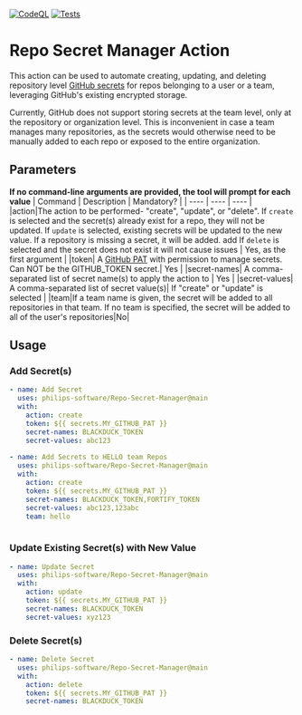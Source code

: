 [![CodeQL](https://github.com/philips-software/Repo-Secret-Manager/actions/workflows/codeql-analysis.yml/badge.svg?event=push)](https://github.com/philips-software/Repo-Secret-Manager/actions/workflows/codeql-analysis.yml) [![Tests](https://github.com/philips-software/Repo-Secret-Manager/actions/workflows/ci.yml/badge.svg?branch=main)](https://github.com/philips-software/Repo-Secret-Manager/actions/workflows/ci.yml)
# Repo Secret Manager Action
This action can be used to automate creating, updating, and deleting repository level [GitHub secrets](https://docs.github.com/en/actions/reference/encrypted-secrets) for repos belonging to a user or a team, leveraging GitHub's existing encrypted storage. 

Currently, GitHub does not support storing secrets at the team level, only at the repository or organization level. This is inconvenient in case a team manages many repositories, as the secrets would otherwise need to be manually added to each repo or exposed to the entire organization.

## Parameters
**If no command-line arguments are provided, the tool will prompt for each value**
| Command | Description | Mandatory? |
| ---- | ---- | ---- |
|action|The action to be performed-  "create", "update", or "delete". If `create` is selected and the secret(s) already exist for a repo, they will not be updated. If `update` is selected, existing secrets will be updated to the new value. If a repository is missing a secret, it will be added. add If `delete` is selected and the secret does not exist it will not cause issues | Yes, as the first argument |
|token| A [GitHub PAT](https://docs.github.com/en/github/authenticating-to-github/creating-a-personal-access-token) with permission to manage secrets. Can NOT be the GITHUB_TOKEN secret.| Yes |
|secret-names| A comma-separated list of secret name(s) to apply the action to | Yes |
|secret-values| A comma-separated list of secret value(s)| If "create" or "update" is selected |
|team|If a team name is given, the secret will be added to all repositories in that team. If no team is specified, the secret will be added to all of the user's repositories|No|

## Usage
### Add Secret(s)
```yaml
- name: Add Secret
  uses: philips-software/Repo-Secret-Manager@main
  with:
    action: create
    token: ${{ secrets.MY_GITHUB_PAT }}
    secret-names: BLACKDUCK_TOKEN
    secret-values: abc123
    
- name: Add Secrets to HELLO team Repos
  uses: philips-software/Repo-Secret-Manager@main
  with:
    action: create
    token: ${{ secrets.MY_GITHUB_PAT }}
    secret-names: BLACKDUCK_TOKEN,FORTIFY_TOKEN
    secret-values: abc123,123abc
    team: hello
    
```
### Update Existing Secret(s) with New Value
```yaml
- name: Update Secret
  uses: philips-software/Repo-Secret-Manager@main
  with:
    action: update
    token: ${{ secrets.MY_GITHUB_PAT }}
    secret-names: BLACKDUCK_TOKEN
    secret-values: xyz123
```

### Delete Secret(s)
```yaml
- name: Delete Secret
  uses: philips-software/Repo-Secret-Manager@main
  with:
    action: delete
    token: ${{ secrets.MY_GITHUB_PAT }}
    secret-names: BLACKDUCK_TOKEN
```


